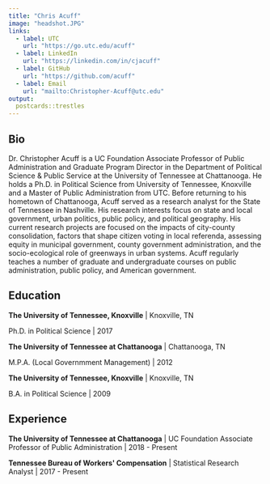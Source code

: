 ```yaml
---
title: "Chris Acuff"
image: "headshot.JPG"
links:
  - label: UTC
    url: "https://go.utc.edu/acuff"
  - label: LinkedIn
    url: "https://linkedin.com/in/cjacuff"
  - label: GitHub
    url: "https://github.com/acuff"
  - label: Email
    url: "mailto:Christopher-Acuff@utc.edu"
output:
  postcards::trestles
---
```

 
## Bio

Dr. Christopher Acuff is a UC Foundation Associate Professor of Public Administration and Graduate Program Director in the Department of Political Science & Public Service at the University of Tennessee at Chattanooga. He holds a Ph.D. in Political Science from University of Tennessee, Knoxville and a Master of Public Administration from UTC. Before returning to his hometown of Chattanooga, Acuff served as a research analyst for the State of Tennessee in Nashville. His research interests focus on state and local government, urban politics, public policy, and political geography. His current research projects are focused on the impacts of city-county consolidation, factors that shape citizen voting in local referenda, assessing equity in municipal government, county government administration, and the socio-ecological role of greenways in urban systems. Acuff regularly teaches a number of graduate and undergraduate courses on public administration, public policy, and American government. 

## Education

**The University of Tennessee, Knoxville** | Knoxville, TN

Ph.D. in Political Science | 2017

**The University of Tennessee at Chattanooga** | Chattanooga, TN

M.P.A. (Local Governmment Management) | 2012

**The University of Tennessee, Knoxville** | Knoxville, TN

B.A. in Political Science | 2009

## Experience

**The University of Tennessee at Chattanooga** | UC Foundation Associate Professor of Public Administration | 2018 - Present

**Tennessee Bureau of Workers' Compensation** | Statistical Research Analyst | 2017 - Present

